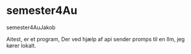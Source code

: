 # semester4Au
semester4AuJakob

Aitest, er et program, Der ved hjælp af api sender promps til en llm, jeg kører lokalt.
